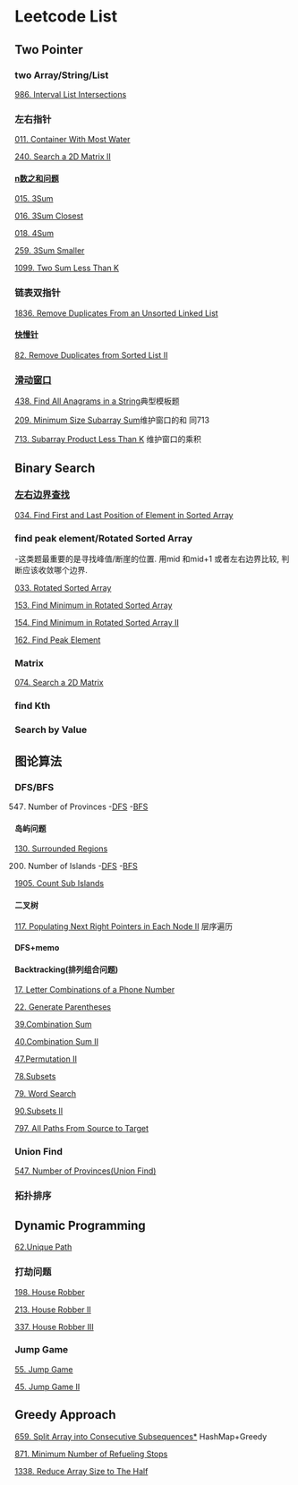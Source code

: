 # Leetcode List
## Two Pointer
### two Array/String/List
[986. Interval List Intersections](https://github.com/youdanzh/Leetcode/blob/main/TwoPointers/LCproblems/986.%20Interval%20List%20Intersections.java)
### 左右指针
[011. Container With Most Water](https://github.com/youdanzh/Leetcode/blob/main/TwoPointers/LCproblems/011.%20Container%20With%20Most%20Water.java)

[240. Search a 2D Matrix II](https://github.com/youdanzh/Leetcode/blob/main/TwoPointers/LCproblems/240.%20Search%20a%202D%20Matrix%20II.java)

#### [n数之和问题](https://github.com/youdanzh/Leetcode/blob/main/TwoPointers/two_sum_template.java)
[015. 3Sum](https://github.com/youdanzh/Leetcode/blob/main/TwoPointers/LCproblems/015.3Sum.java)

[016. 3Sum Closest](https://github.com/youdanzh/Leetcode/blob/main/TwoPointers/LCproblems/016.3Sum%20closest.java)

[018. 4Sum](https://github.com/youdanzh/Leetcode/blob/main/TwoPointers/LCproblems/18.%204Sum.java)

[259. 3Sum Smaller](https://github.com/youdanzh/Leetcode/blob/main/TwoPointers/LCproblems/259.3Sum%20Smaller.java)

[1099. Two Sum Less Than K](https://github.com/youdanzh/Leetcode/blob/main/TwoPointers/LCproblems/1099.%20Two%20Sum%20Less%20Than%20K.java)
### 链表双指针
[1836. Remove Duplicates From an Unsorted Linked List](https://github.com/youdanzh/Leetcode/blob/main/TwoPointers/LCproblems/1836.%20Remove%20Duplicates%20From%20an%20Unsorted%20Linked%20List.java)
#### [快慢针](https://github.com/youdanzh/Leetcode/blob/main/TwoPointers/Fast_slow.java)
[82. Remove Duplicates from Sorted List II](https://github.com/youdanzh/Leetcode/blob/main/TwoPointers/LCproblems/82.%20Remove%20Duplicates%20from%20Sorted%20List%20II.java)
### [滑动窗口](https://github.com/youdanzh/Leetcode/blob/main/TwoPointers/LCproblems/438.%20Find%20All%20Anagrams%20in%20a%20String.java)
[438. Find All Anagrams in a String](https://github.com/youdanzh/Leetcode/blob/main/TwoPointers/LCproblems/438.%20Find%20All%20Anagrams%20in%20a%20String.java)典型模板题

[209. Minimum Size Subarray Sum](https://github.com/youdanzh/Leetcode/blob/main/TwoPointers/LCproblems/209.%20Minimum%20Size%20Subarray%20Sum.java)维护窗口的和 同713

[713. Subarray Product Less Than K](https://github.com/youdanzh/Leetcode/blob/main/TwoPointers/LCproblems/713.%20Subarray%20Product%20Less%20Than%20K.java)
维护窗口的乘积
## Binary Search
### [左右边界查找](https://github.com/youdanzh/Leetcode/blob/main/BinarySearch/left_right_bound_template.java)
[034. Find First and Last Position of Element in Sorted Array](https://github.com/youdanzh/Leetcode/blob/main/BinarySearch/LCproblems/034.Find%20First%20and%20Last%20Position%20of%20Element%20in%20Sorted%20Array.java)
### find peak element/Rotated Sorted Array
-这类题最重要的是寻找峰值/断崖的位置. 用mid 和mid+1 或者左右边界比较, 判断应该收敛哪个边界.

[033. Rotated Sorted Array](https://github.com/youdanzh/Leetcode/blob/main/BinarySearch/LCproblems/033.Search%20in%20Rotated%20Sorted%20Array.java) 


[153. Find Minimum in Rotated Sorted Array](https://github.com/youdanzh/Leetcode/blob/main/BinarySearch/LCproblems/153.%20Find%20Minimum%20in%20Rotated%20Sorted%20Array.java)

[154. Find Minimum in Rotated Sorted Array II](https://github.com/youdanzh/Leetcode/blob/main/BinarySearch/LCproblems/154.%20Find%20Minimum%20in%20Rotated%20Sorted%20Array%20II.java)

[162. Find Peak Element](https://github.com/youdanzh/Leetcode/blob/main/BinarySearch/LCproblems/162.%20Find%20Peak%20Element.java)
### Matrix
[074. Search a 2D Matrix](https://github.com/youdanzh/Leetcode/blob/main/BinarySearch/LCproblems/074.Search%20a%202D%20matrix.java)
### find Kth 

### Search by Value
## 图论算法
### DFS/BFS
547. Number of Provinces
    -[DFS](https://github.com/youdanzh/Leetcode/blob/main/Graph/DFS/547.%20Number%20of%20Provinces(DFS).java)
    -[BFS](https://github.com/youdanzh/Leetcode/blob/main/Graph/BFS/547.%20Number%20of%20Provinces(BFS).java)
#### 岛屿问题

[130. Surrounded Regions](https://github.com/youdanzh/Leetcode/blob/main/Graph/DFS/130.%20Surrounded%20Regions(DFS).java)

200. Number of Islands
    -[DFS](https://github.com/youdanzh/Leetcode/blob/main/Graph/DFS/200.%20Number%20of%20Islands(DFS).java)
    -[BFS](https://github.com/youdanzh/Leetcode/blob/main/Graph/BFS/200.%20Number%20of%20Islands(BFS).java)
    
[1905. Count Sub Islands](https://github.com/youdanzh/Leetcode/blob/main/Graph/DFS/1905.%20Count%20Sub%20Islands(DFS).java)

#### 二叉树
[117. Populating Next Right Pointers in Each Node II](https://github.com/youdanzh/Leetcode/blob/main/Graph/BFS/117.%20Populating%20Next%20Right%20Pointers%20in%20Each%20Node%20II.java) 层序遍历
#### DFS+memo

#### Backtracking(排列组合问题)
[17. Letter Combinations of a Phone Number](https://github.com/youdanzh/Leetcode/blob/main/Graph/DFS/17.%20Letter%20Combinations%20of%20a%20Phone%20Number(backtracking).java)

[22. Generate Parentheses](https://github.com/youdanzh/Leetcode/blob/main/Graph/DFS/22.%20Generate%20Parentheses(backtracking).java)

[39.Combination Sum](https://github.com/youdanzh/Leetcode/blob/main/Graph/DFS/39.%20Combination%20Sum(backtracking).java)

[40.Combination Sum II](https://github.com/youdanzh/Leetcode/blob/main/Graph/DFS/40.%20Combination%20Sum%20II(backtracking).java)

[47.Permutation II](https://github.com/youdanzh/Leetcode/blob/main/Graph/DFS/47.%20Permutation%20II(backtracking).java)

[78.Subsets](https://github.com/youdanzh/Leetcode/blob/main/Graph/DFS/78.%20Subsets(backtracking).java)

[79. Word Search](https://github.com/youdanzh/Leetcode/blob/main/Graph/DFS/79.%20Word%20Search(backtracking).java)

[90.Subsets II](https://github.com/youdanzh/Leetcode/blob/main/Graph/DFS/90.%20Subset%20II(backtracking).java)

[797. All Paths From Source to Target](https://github.com/youdanzh/Leetcode/blob/main/Graph/DFS/797.%20All%20Paths%20From%20Source%20to%20Target(backtracking).java)


### Union Find
[547. Number of Provinces(Union Find)](https://github.com/youdanzh/Leetcode/blob/main/Graph/UnionFind/547.%20Number%20of%20Provinces(Union).java)
### 拓扑排序

## Dynamic Programming
[62.Unique Path](https://github.com/youdanzh/Leetcode/blob/main/DP/62.%20Unique%20Path.java)
### 打劫问题
[198. House Robber](https://github.com/youdanzh/Leetcode/blob/main/DP/198.%20House%20Robber.java)

[213.  House Robber II](https://github.com/youdanzh/Leetcode/blob/main/DP/213.%20House%20Robber%20%7C%7C.java)

[337. House Robber III](https://github.com/youdanzh/Leetcode/blob/main/DP/337.%20House%20Robber%20III.java)
### Jump Game
[55. Jump Game](https://github.com/youdanzh/Leetcode/blob/main/DP/55.%20Jump%20Game.java)

[45. Jump Game II](https://github.com/youdanzh/Leetcode/blob/main/DP/45.%20Jump%20Game%20II.java)


## Greedy Approach
[659. Split Array into Consecutive Subsequences*](https://github.com/youdanzh/Leetcode/blob/main/Greedy/659.%20Split%20Array%20into%20Consecutive%20Subsequences*.java) HashMap+Greedy

[871. Minimum Number of Refueling Stops](https://github.com/youdanzh/Leetcode/blob/main/Greedy/871.%20Minimum%20Number%20of%20Refueling%20Stops.java)

[1338. Reduce Array Size to The Half](https://github.com/youdanzh/Leetcode/blob/main/Greedy/1338.%20Reduce%20Array%20Size%20to%20The%20Half.java)


